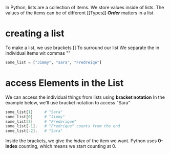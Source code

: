 In Python, lists are a collection of items.
We store values inside of lists.
The values of the items can be of different [[Types]]
***Order*** matters in a list

# creating a list
To make a list, we use brackets \[] To surround our list
We separate the in individual items wit commas \""

```python
some_list = ["Jimmy", "sara", "Fredreiqe"]
```

# access Elements in the List
We can access the individual things from lists using **bracket notation**
In the example below, we'll use bracket notation to access "Sara"

```python
some_list[1]     # "Sara"
some_list[0]     # "Jimmy"
some_list[2]     # "Frederique"
some_list[-1].   # "Fredrique" counts from the end
some_list[-2].   # "Sara"
```

Inside the brackets, we give the *index* of the item we want.
Python uses **0-index** counting, which means we start counting at 0.